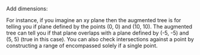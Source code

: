 Add dimensions: 

 For instance, if you imagine an xy plane then the augmented tree is for telling you if plane defined by the points (0, 0) and (10, 10). The augmented tree can tell you if that plane overlaps with a plane defined by (-5, -5) and (5, 5) (true in this case). You can also check intersections against a point by constructing a range of encompassed solely if a single point.
